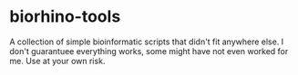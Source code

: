 biorhino-tools
==============

A collection of simple bioinformatic scripts that didn't fit anywhere else. I
don't guarantuee everything works, some might have not even worked for me. Use
at your own risk.
